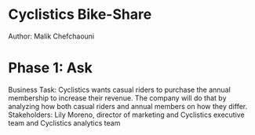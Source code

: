 # Cyclistics Bike-Share
Author: Malik Chefchaouni

# Phase 1: Ask
Business Task: Cyclistics wants casual riders to purchase the annual membership to increase their revenue. The company will do that by analyzing how both casual riders and annual members on how they differ.
Stakeholders: Lily Moreno, director of marketing and Cyclistics executive team and Cyclistics analytics team
